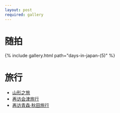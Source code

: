```yaml
---
layout: post
required: gallery
---
```


# <i class="fa-solid fa-camera fa-fw"></i> 随拍

{% include gallery.html path="days-in-japan-(5)" %}

# <i class="fa-solid fa-signs-post fa-fw"></i> 旅行

- [山形之旅](/2023/08/24/a-travel-at-yamagata.html)
- [再访会津旅行](/2023/08/26/a-travel-at-aizu-again.html)
- [再访青森·秋田旅行](/2023/08/28/a-travel-at-aomori.html)
